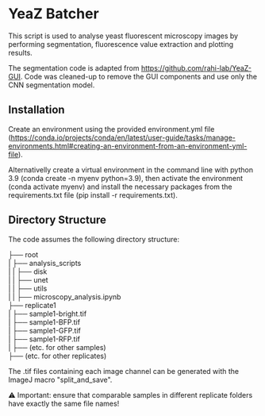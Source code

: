 # YeaZ Batcher

This script is used to analyse yeast fluorescent microscopy images by
performing segmentation, fluorescence value extraction and plotting
results.

The segmentation code is adapted from
https://github.com/rahi-lab/YeaZ-GUI. Code was cleaned-up to remove
the GUI components and use only the CNN segmentation model.

## Installation 
Create an environment using the provided environment.yml
file
(https://conda.io/projects/conda/en/latest/user-guide/tasks/manage-environments.html#creating-an-environment-from-an-environment-yml-file).

Alternativelly create a virtual environment in the command line with
python 3.9 (conda create -n myenv python=3.9), then activate the
environment (conda activate myenv) and install the necessary packages
from the requirements.txt file (pip install -r requirements.txt).

## Directory Structure 
The code assumes the following directory structure:

├── root  
| ├── analysis_scripts   
|  | ├── disk   
|  | ├── unet  
|  | ├── utils  
|  | ├── microscopy_analysis.ipynb  
├── replicate1  
| ├── sample1-bright.tif  
| ├── sample1-BFP.tif  
| ├── sample1-GFP.tif  
| ├── sample1-RFP.tif  
| ├── (etc. for other samples)  
├── (etc. for other replicates)  

The .tif files containing each image channel can be generated with the
ImageJ macro \"split_and_save\". 

:warning: Important: ensure that comparable
samples in different replicate folders have exactly the same file names!
